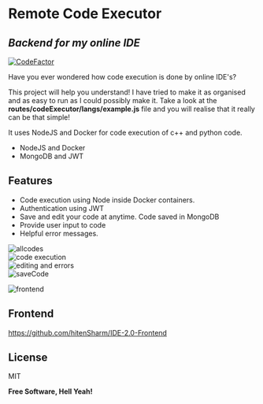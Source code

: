 <h1 class="code-line" data-line-start=0 data-line-end=1 ><a id="Remote_Code_Executor_0"></a>Remote Code Executor</h1>
<h2 class="code-line" data-line-start=1 data-line-end=2 ><a id="_Backend_for_my_online_IDE__1"></a><em>Backend for my online IDE</em></h2>
<p class="has-line-data" data-line-start="3" data-line-end="4"><a href="https://www.codefactor.io/repository/github/hitensharm/ide-2.0"><img src="https://www.codefactor.io/repository/github/hitensharm/ide-2.0/badge" alt="CodeFactor"></a></p>
<p class="has-line-data" data-line-start="5" data-line-end="6">Have you ever wondered how code execution is done by online IDE's?</p>
<p class="has-line-data" data-line-start="5" data-line-end="6">This project will help you understand! I have tried to make it as organised and as easy to run as I could possibly make it. Take a look at the <b>routes/codeExecutor/langs/example.js</b> file and you will realise that it really can be that simple!</p>
<p class="has-line-data" data-line-start="5" data-line-end="6">It uses NodeJS and Docker for code execution of c++ and python code.</p>
<ul>
<li class="has-line-data" data-line-start="7" data-line-end="8">NodeJS and Docker</li>
<li class="has-line-data" data-line-start="8" data-line-end="9">MongoDB and JWT</li>
</ul>
<h2 class="code-line" data-line-start=9 data-line-end=10 ><a id="Features_9"></a>Features</h2>
<ul>
<li class="has-line-data" data-line-start="11" data-line-end="12">Code execution using Node inside Docker containers.</li>
<li class="has-line-data" data-line-start="12" data-line-end="13">Authentication using JWT</li>
<li class="has-line-data" data-line-start="13" data-line-end="14">Save and edit your code at anytime. Code saved in MongoDB</li>
<li class="has-line-data" data-line-start="14" data-line-end="15">Provide user input to code</li>
<li class="has-line-data" data-line-start="15" data-line-end="17">Helpful error messages.</li>
</ul>
<p class="has-line-data" data-line-start="17" data-line-end="21"><img src="https://user-images.githubusercontent.com/56029311/118812918-44150700-b8cc-11eb-8713-71389670d960.png" alt="allcodes"><br>
<img src="https://user-images.githubusercontent.com/56029311/118812929-46776100-b8cc-11eb-874f-f47ff02f55ff.png" alt="code execution"><br>
<img src="https://user-images.githubusercontent.com/56029311/118812950-4bd4ab80-b8cc-11eb-8bb1-9d2c7530b876.png" alt="editing and errors"><br>
<img src="https://user-images.githubusercontent.com/56029311/118812956-4d9e6f00-b8cc-11eb-9d50-268f71d40243.png" alt="saveCode"></p>

<img src="https://user-images.githubusercontent.com/56029311/118814565-ea154100-b8cd-11eb-96e2-2b7f3775d54a.png" alt="frontend">

<h2 class="code-line" data-line-start=22 data-line-end=23 ><a id="Frontend_22"></a>Frontend</h2>
<p class="has-line-data" data-line-start="23" data-line-end="24"><a href="https://github.com/hitenSharm/IDE-2.0-Frontend">https://github.com/hitenSharm/IDE-2.0-Frontend</a></p>
<h2 class="code-line" data-line-start=25 data-line-end=26 ><a id="License_25"></a>License</h2>
<p class="has-line-data" data-line-start="27" data-line-end="28">MIT</p>
<p class="has-line-data" data-line-start="29" data-line-end="30"><strong>Free Software, Hell Yeah!</strong></p>
